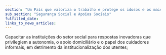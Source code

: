 ```yaml
---
section: "Um País que valoriza o trabalho e protege os idosos e os mais vulneráveis"
sub_section: "Segurança Social e Apoios Sociais"
fulfilled_date:
links_to_news_articles:
---
```


Capacitar as instituições do setor social para respostas inovadoras que privilegiem a autonomia, o apoio domiciliário e o papel dos cuidadores informais, em detrimento da institucionalização dos utentes;
